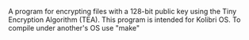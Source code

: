 A program for encrypting files with a 128-bit public key using the Tiny Encryption Algorithm (TEA). This program is intended for Kolibri OS. 
To compile under another's OS use "make"
